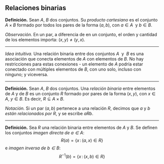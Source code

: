 ﻿## Relaciones binarias

**Definición.** Sean $A$, $B$ dos conjuntos. Su *producto cartesiano* es el conjunto $A\times B$ formado por todos los pares de la forma $(a,b)$, con $a\in A$ &nbsp;y&nbsp;$b\in B$.

*Observación.* En un par, a diferencia de en un conjunto, el orden y cantidad de los elementos importa: $(x,y)\neq (y,x)$.

---

*Idea intuitiva.* Una relación binaria entre dos conjuntos $A$ &nbsp;y&nbsp; $B$ es una asociación que conecta elementos de $A$ con elementos de $B$. No hay restricciones para estas conexiones - un elemento de $A$ podría estar conectado con múltiples elementos de $B$, con uno solo, incluso con ninguno; y viceversa.

---

**Definición.** Sean $A$, $B$ dos conjuntos. Una *relación binaria* entre elementos de $A$ y de $B$ es un conjunto $R$ formado por pares de la forma $(x,y)$, con $x\in A$, $y\in B$. Es decir, $R\subseteq A\times B$.

*Notación.* Si un par $(a,b)$ pertenece a una relación $R$, decimos que $a$ y $b$ *están relacionados por* $R$, y se escribe $aRb$.

---

**Definición.** Sea $R$ una relación binaria entre elementos de $A$ y $B$. Se definen los conjuntos *imagen directa de $a\in A$*: $$R(a)=\{x\,:\,(a,x)\in R\}$$
e *imagen inversa de $b\in B$*: $$R^{-1}(b)=\{x\,:\,(x,b)\in R\}$$
